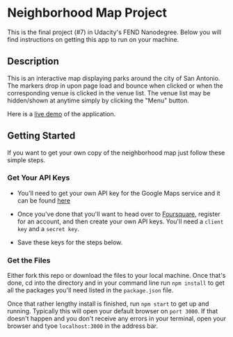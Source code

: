 # Neighborhood Map Project
This is the final project (#7) in Udacity's FEND Nanodegree.  Below you will find instructions on getting this app to run on your machine.

## Description
This is an interactive map displaying parks around the city of San Antonio.  The markers drop in upon page load and bounce when clicked or when the corresponding venue is clicked in the venue list.  The venue list may be hidden/shown at anytime simply by clicking the "Menu" button.

Here is a [live demo](#) of the application.

## Getting Started
If you want to get your own copy of the neighborhood map just follow these simple steps.

### Get Your API Keys
* You'll need to get your own API key for the Google Maps service and it can be found [here](https://developers.google.com/maps/documentation/javascript/get-api-key)

* Once you've done that you'll want to head over to [Foursquare](https://developer.foursquare.com/), register for an account, and then create your own API keys.  You'll need a `client key` and a `secret key`.

* Save these keys for the steps below.

### Get the Files
Either fork this repo or download the files to your local machine.  Once that's done, cd into the directory and in your command line run `npm install` to get all the packages you'll need listed in the `package.json` file.

Once that rather lengthy install is finished, run `npm start` to get up and running.  Typically this will open your default browser on `port 3000`.  If that doesn't happen and you don't receive any errors in your terminal, open your browser and tyoe `localhost:3000` in the address bar.